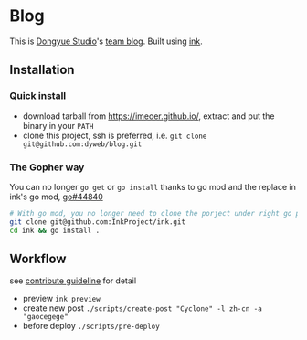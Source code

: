 # Blog

This is [Dongyue Studio](http://www.dongyueweb.com)'s [team blog](http://blog.dongyueweb.com/).
Built using [ink](https://github.com/InkProject/ink).

## Installation

### Quick install

- download tarball from https://imeoer.github.io/, extract and put the binary in your `PATH`
- clone this project, ssh is preferred, i.e. `git clone git@github.com:dyweb/blog.git`

### The Gopher way

You can no longer `go get` or `go install` thanks to go mod and the replace in ink's go mod, [go#44840](https://github.com/golang/go/issues/44840)

```bash
# With go mod, you no longer need to clone the porject under right go path
git clone git@github.com:InkProject/ink.git
cd ink && go install .
```

## Workflow

see [contribute guideline](.github/CONTRIBUTING.md) for detail

- preview `ink preview`
- create new post `./scripts/create-post "Cyclone" -l zh-cn -a "gaocegege"`
- before deploy `./scripts/pre-deploy`
